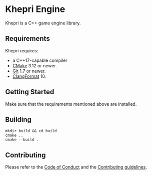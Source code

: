 # Khepri Engine

Khepri is a C++ game engine library.

## Requirements

Khepri requires:

* a C++17-capable compiler
* [CMake](https://cmake.org/) 3.12 or newer.
* [Git](https://git-scm.com/) 1.7 or newer.
* [ClangFormat](https://clang.llvm.org/docs/ClangFormat.html) 10.

## Getting Started

Make sure that the requirements mentioned above are installed.

## Building

```
mkdir build && cd build
cmake ..
cmake --build .
```

## Contributing
Please refer to the [Code of Conduct](CODE_OF_CONDUCT.md) and the [Contributing guidelines](CONTRIBUTING.md).
